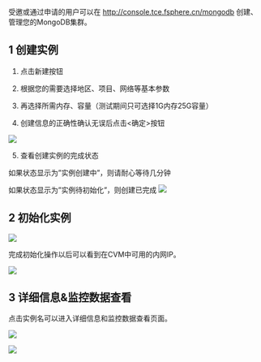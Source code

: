 受邀或通过申请的用户可以在 http://console.tce.fsphere.cn/mongodb 创建、管理您的MongoDB集群。
## 1 创建实例

1)	点击新建按钮

2)	根据您的需要选择地区、项目、网络等基本参数

3)	再选择所需内存、容量（测试期间只可选择1G内存25G容量）

4)	创建信息的正确性确认无误后点击<确定>按钮 

![](http://imgcache.tce.fsphere.cn/static/qzonestyle.gtimg.cn/qzone/vas/opensns/res/img/xinjian-01.png)

5)	查看创建实例的完成状态

如果状态显示为”实例创建中”，则请耐心等待几分钟

如果状态显示为”实例待初始化”，则创建已完成
![](http://imgcache.tce.fsphere.cn/static/qzonestyle.gtimg.cn/qzone/vas/opensns/res/img/xinjian-02.png)

## 2 初始化实例

![](http://imgcache.tce.fsphere.cn/static/qzonestyle.gtimg.cn/qzone/vas/opensns/res/img/xinjian-03.png)

完成初始化操作以后可以看到在CVM中可用的内网IP。

![](http://imgcache.tce.fsphere.cn/static/qzonestyle.gtimg.cn/qzone/vas/opensns/res/img/xinjian-04.png)

## 3 详细信息&监控数据查看

点击实例名可以进入详细信息和监控数据查看页面。

![](http://imgcache.tce.fsphere.cn/static/qzonestyle.gtimg.cn/qzone/vas/opensns/res/img/xinjian-05.png)

![](http://imgcache.tce.fsphere.cn/static/qzonestyle.gtimg.cn/qzone/vas/opensns/res/img/xinjian-06.png)
